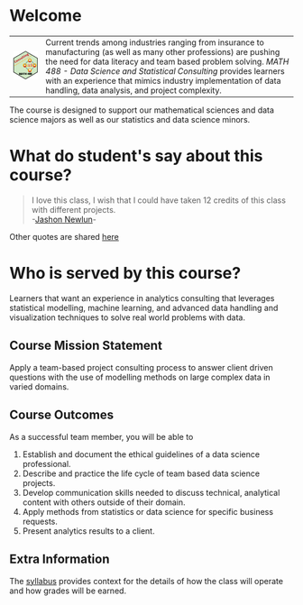# Welcome

|    |   |
|----|----|
|![](M488_Hex_v2.png) | Current trends among industries ranging from insurance to manufacturing (as well as many other professions) are pushing the need for data literacy and team based problem solving. *MATH 488 - Data Science and Statistical Consulting* provides learners with an experience that mimics industry implementation of data handling, data analysis, and project complexity. |

The course is designed to support our mathematical sciences and data science majors as well as our statistics and data science minors. 

# What do student's say about this course?

> I love this class, I wish that I could have taken 12 credits of this class with different projects.   
> -[Jashon Newlun](https://www.linkedin.com/in/jashon-newlun-8450a5133/)-

Other quotes are shared [here](quotes.md)

# Who is served by this course?

Learners that want an experience in analytics consulting that leverages statistical modelling, machine learning, and advanced data handling and visualization techniques to solve real world problems with data.

## Course Mission Statement

Apply a team-based project consulting process to answer client driven questions with the use of modelling methods on large complex data in varied domains. 

## Course Outcomes

As a successful team member, you will be able to

1. Establish and document the ethical guidelines of a data science professional.
2. Describe and practice the life cycle of team based data science projects.
3. Develop communication skills needed to discuss technical, analytical content with others outside of their domain.
4. Apply methods from statistics or data science for specific business requests.
5. Present analytics results to a client.


## Extra Information

The [syllabus](syllabus.md) provides context for the details of how the class will operate and how grades will be earned.
